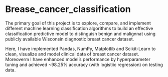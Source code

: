 # Brease_cancer_classification

The primary goal of this project is to explore, compare, and implement different machine learning classification algorithms to build an effective classification predictive model to distinguish benign and malignnat using publicly available Wisconsin diagnostic breast cancer dataset.

Here, I have implemented Pandas, NumPy, Matplotlib and Scikit-Learn to clean, visualize and model clinical data of breast cancer dataset. Moreoverm I have enhanced model’s performance by hyperparameter tuning and achieved ~98.25% accuracy (with logistiic regression) on testing data.

